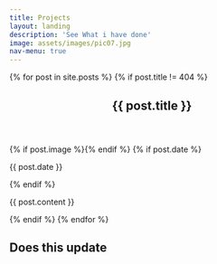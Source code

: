 ```yaml
---
title: Projects
layout: landing
description: 'See What i have done'
image: assets/images/pic07.jpg
nav-menu: true
---
```


<!-- Main -->
<div id="main">

<!-- One -->
 <section id="one">
	<div class="inner">
          {% for post in site.posts %}
	  {% if post.title != 404 %}
	  <header class="major">
	    <h1>{{ post.title }}</h1>
	  </header>
	  {% if post.image %}<span class="image main"><img src="{{ site.baseurl }}/{{ post.image }}" alt="" /></span>{% endif %}
	  {% if post.date %}<p>{{ post.date }}</p>{% endif %}
	  <p>{{ post.content }}</p>
	  {% endif %}
          {% endfor %}
	</div>
      </section>

</div>
<div>
	<h2>Does this update<h2>
	</div>

